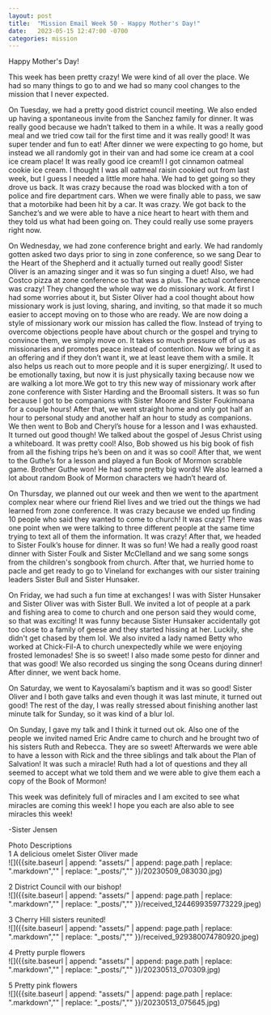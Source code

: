 ```yaml
---
layout: post
title:  "Mission Email Week 50 - Happy Mother's Day!"
date:   2023-05-15 12:47:00 -0700
categories: mission
---
```

Happy Mother's Day!

This week has been pretty crazy! We were kind of all over the place. We had so many things to go to and we had so many cool changes to the mission that I never expected.

On Tuesday, we had a pretty good district council meeting. We also ended up having a spontaneous invite from the Sanchez family for dinner. It was really good because we hadn’t talked to them in a while. It was a really good meal and we tried cow tail for the first time and it was really good! It was super tender and fun to eat! After dinner we were expecting to go home, but instead we all randomly got in their van and had some ice cream at a cool ice cream place! It was really good ice cream!I I got cinnamon oatmeal cookie ice cream. I thought I was all oatmeal raisin cookied out from last week, but I guess I needed a little more haha. We had to get going so they drove us back. It was crazy because the road was blocked with a ton of police and fire department cars. When we were finally able to pass, we saw that a motorbike had been hit by a car. It was crazy. We got back to the Sanchez’s and we were able to have a nice heart to heart with them and they told us what had been going on. They could really use some prayers right now.


On Wednesday, we had zone conference bright and early. We had randomly gotten asked two days prior to sing in zone conference, so we sang Dear to the Heart of the Shepherd and it actually turned out really good! Sister Oliver is an amazing singer and it was so fun singing a duet! Also, we had Costco pizza at zone conference so that was a plus. The actual conference was crazy! They changed the whole way we do missionary work. At first I had some worries about it, but Sister Oliver had a cool thought about how missionary work is just loving, sharing, and inviting, so that made it so much easier to accept moving on to those who are ready. We are now doing a style of missionary work our mission has called the flow. Instead of trying to overcome objections people have about church or the gospel and trying to convince them, we simply move on. It takes so much pressure off of us as missionaries and promotes peace instead of contention. Now we bring it as an offering and if they don’t want it, we at least leave them with a smile. It also helps us reach out to more people and it is super energizing/. It used to be emotionally taxing, but now it is just physically taxing because now we are walking a lot more.We got to try this new way of missionary work after zone conference with Sister Harding and the Broomall sisters. It was so fun because I got to be companions with Sister Moore and Sister Foukimoana for a couple hours! After that, we went straight home and only got half an hour to personal study and another half an hour to study as companions. We then went to Bob and Cheryl’s house for a lesson and I was exhausted. It turned out good though! We talked about the gospel of Jesus Christ using a whiteboard. It was pretty cool! Also, Bob showed us his big book of fish from all the fishing trips he’s been on and it was so cool! After that, we went to the Guthe’s for a lesson and played a fun Book of Mormon scrabble game. Brother Guthe won! He had some pretty big words! We also learned a lot about random Book of Mormon characters we hadn’t heard of.

On Thursday, we planned out our week and then we went to the apartment complex near where our friend Riel lives and we tried out the things we had learned from zone conference. It was crazy because we ended up finding 10 people who said they wanted to come to church! It was crazy! There was one point when we were talking to three different people at the same time trying to text all of them the information. It was crazy! After that, we headed to Sister Foulk’s house for dinner. It was so fun! We had a really good roast dinner with Sister Foulk and Sister McClelland and we sang some songs from the children's songbook from church. After that, we hurried home to pacle and get ready to go to Vineland for exchanges with our sister training leaders Sister Bull and Sister Hunsaker.

On Friday, we had such a fun time at exchanges! I was with Sister Hunsaker and Sister Oliver was with Sister Bull. We invited a lot of people at a park and fishing area to come to church and one person said they would come, so that was exciting! It was funny because Sister Hunsaker accidentally got too close to a family of geese and they started hissing at her. Luckily, she didn't get chased by them lol. We also invited a lady named Betty who worked at Chick-Fil-A to church unexpectedly while we were enjoying frosted lemonades! She is so sweet! I also made some pesto for dinner and that was good! We also recorded us singing the song Oceans during dinner! After dinner, we went back home.

On Saturday, we went to Kayosalami’s baptism and it was so good! Sister Oliver and I both gave talks and even though it was last minute, it turned out good! The rest of the day, I was really stressed about finishing another last minute talk for Sunday, so it was kind of a blur lol.

On Sunday, I gave my talk and I think it turned out ok. Also one of the people we invited named Eric Andre came to church and he brought two of his sisters Ruth and Rebecca. They are so sweet! Afterwards we were able to have a lesson with Rick and the three siblings and talk about the Plan of Salvation! It was such a miracle! Ruth had a lot of questions and they all seemed to accept what we told them and we were able to give them each a copy of the Book of Mormon!

This week was definitely full of miracles and I am excited to see what miracles are coming this week! I hope you each are also able to see miracles this week!

-Sister Jensen

Photo Descriptions  
1 A delicious omelet Sister Oliver made   
![]({{site.baseurl | append: "assets/" | append:  page.path | replace: ".markdown","" | replace: "_posts/",""  }}/20230509_083030.jpg)

2 District Council with our bishop!   
![]({{site.baseurl | append: "assets/" | append:  page.path | replace: ".markdown","" | replace: "_posts/",""  }}/received_1244699359773229.jpeg)

3 Cherry Hill sisters reunited!   
![]({{site.baseurl | append: "assets/" | append:  page.path | replace: ".markdown","" | replace: "_posts/",""  }}/received_929380074780920.jpeg)

4 Pretty purple flowers   
![]({{site.baseurl | append: "assets/" | append:  page.path | replace: ".markdown","" | replace: "_posts/",""  }}/20230513_070309.jpg)

5 Pretty pink flowers   
![]({{site.baseurl | append: "assets/" | append:  page.path | replace: ".markdown","" | replace: "_posts/",""  }}/20230513_075645.jpg)
